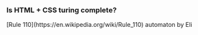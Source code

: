 ### Is HTML + CSS turing complete?

<p class="fragment fade-in">[Rule 110](https://en.wikipedia.org/wiki/Rule_110) automaton by Eli</p>
